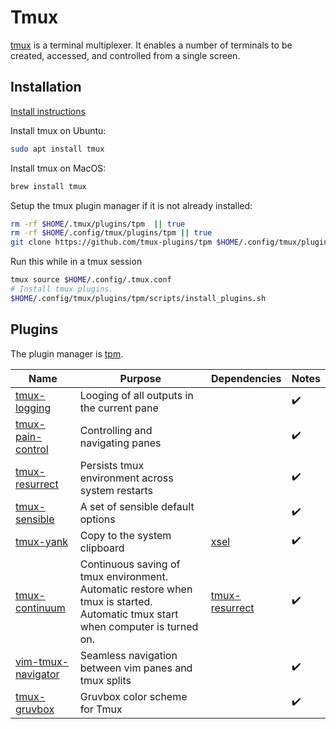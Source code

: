 # Tmux

[tmux](https://github.com/tmux/tmux) is a terminal multiplexer. It enables a number of terminals to be created, accessed, and controlled from a single screen.

## Installation

[Install instructions](https://github.com/tmux/tmux/wiki/Installing)

Install tmux on Ubuntu:

```sh
sudo apt install tmux
```

Install tmux on MacOS:

```sh
brew install tmux
```

Setup the tmux plugin manager if it is not already installed:

```sh
rm -rf $HOME/.tmux/plugins/tpm  || true
rm -rf $HOME/.config/tmux/plugins/tpm || true
git clone https://github.com/tmux-plugins/tpm $HOME/.config/tmux/plugins/tpm
```

Run this while in a tmux session

```sh
tmux source $HOME/.config/.tmux.conf
# Install tmux plugins.
$HOME/.config/tmux/plugins/tpm/scripts/install_plugins.sh
```

## Plugins

The plugin manager is [tpm](https://github.com/tmux-plugins/tpm).

| Name                                                                    | Purpose                                                                                                                         | Dependencies                                                     | Notes |
| ----------------------------------------------------------------------- | ------------------------------------------------------------------------------------------------------------------------------- | ---------------------------------------------------------------- | ----- |
| [tmux-logging](https://github.com/tmux-plugins/tmux-logging)            | Looging of all outputs in the current pane                                                                                      |                                                                  | ✔️    |
| [tmux-pain-control](https://github.com/tmux-plugins/tmux-pain-control)  | Controlling and navigating panes                                                                                                |                                                                  | ✔️    |
| [tmux-resurrect](https://github.com/tmux-plugins/tmux-resurrect)        | Persists tmux environment across system restarts                                                                                |                                                                  | ✔️    |
| [tmux-sensible](https://github.com/tmux-plugins/tmux-sensible)          | A set of sensible default options                                                                                               |                                                                  | ✔️    |
| [tmux-yank](https://github.com/tmux-plugins/tmux-yank)                  | Copy to the system clipboard                                                                                                    | [xsel](https://github.com/kfish/xsel)                            | ✔️    |
| [tmux-continuum](https://github.com/tmux-plugins/tmux-continuum)        | Continuous saving of tmux environment. Automatic restore when tmux is started. Automatic tmux start when computer is turned on. | [tmux-resurrect](https://github.com/tmux-plugins/tmux-resurrect) | ✔️    |
| [vim-tmux-navigator](https://github.com/christoomey/vim-tmux-navigator) | Seamless navigation between vim panes and tmux splits                                                                           |                                                                  | ✔️    |
| [tmux-gruvbox](https://github.com/egel/tmux-gruvbox)                    | Gruvbox color scheme for Tmux                                                                                                   |                                                                  | ✔️    |
